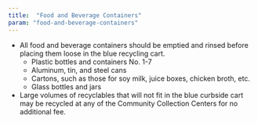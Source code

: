 ```yaml
---
title:  "Food and Beverage Containers"
param: "food-and-beverage-containers"
---
```


* All food and beverage containers should be emptied and rinsed before placing them loose in the blue recycling cart.
  * Plastic bottles and containers No. 1-7
  * Aluminum, tin, and steel cans
  * Cartons, such as those for soy milk, juice boxes, chicken broth, etc.
  * Glass bottles and jars
* Large volumes of recyclables that will not fit in the blue curbside cart may be recycled at any of the Community Collection Centers for no additional fee.
